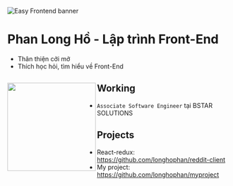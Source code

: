 ![Easy Frontend banner](https://static.topcv.vn/cms/front%20end%20developer.jpeg6077a454af9c5.jpg)

# Phan Long Hồ - Lập trình Front-End

- Thân thiện cởi mở
- Thích học hỏi, tìm hiểu về Front-End

## Working <a href="https://github.com/longhophan"><img align="left" width="auto" height="200" src="https://toidicodedao.files.wordpress.com/2017/08/great-frontend.png"></a>

- `Associate Software Engineer` tại BSTAR SOLUTIONS

## Projects

- React-redux: https://github.com/longhophan/reddit-client
- My project: https://github.com/longhophan/myproject

